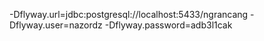 -Dflyway.url=jdbc:postgresql://localhost:5433/ngrancang -Dflyway.user=nazordz -Dflyway.password=adb3l1cak
